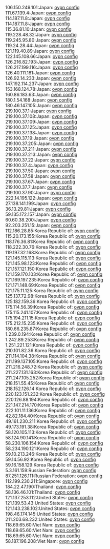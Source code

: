 106.150.249.101:Japan: [ovpn config](vpn/106_150_249_101.ovpn)  
111.67.139.4:Japan: [ovpn config](vpn/111_67_139_4.ovpn)  
114.187.11.8:Japan: [ovpn config](vpn/114_187_11_8.ovpn)  
114.187.11.8:Japan: [ovpn config](vpn/114_187_11_8.ovpn)  
115.36.81.10:Japan: [ovpn config](vpn/115_36_81_10.ovpn)  
119.228.48.32:Japan: [ovpn config](vpn/119_228_48_32.ovpn)  
119.245.95.80:Japan: [ovpn config](vpn/119_245_95_80.ovpn)  
119.24.28.44:Japan: [ovpn config](vpn/119_24_28_44.ovpn)  
121.119.40.89:Japan: [ovpn config](vpn/121_119_40_89.ovpn)  
122.145.108.66:Japan: [ovpn config](vpn/122_145_108_66.ovpn)  
126.216.82.193:Japan: [ovpn config](vpn/126_216_82_193.ovpn)  
126.217.199.116:Japan: [ovpn config](vpn/126_217_199_116.ovpn)  
126.40.111.181:Japan: [ovpn config](vpn/126_40_111_181.ovpn)  
126.92.14.233:Japan: [ovpn config](vpn/126_92_14_233.ovpn)  
147.192.114.237:Japan: [ovpn config](vpn/147_192_114_237.ovpn)  
153.168.124.78:Japan: [ovpn config](vpn/153_168_124_78.ovpn)  
160.86.183.63:Japan: [ovpn config](vpn/160_86_183_63.ovpn)  
180.1.54.168:Japan: [ovpn config](vpn/180_1_54_168.ovpn)  
180.46.147.105:Japan: [ovpn config](vpn/180_46_147_105.ovpn)  
219.100.37.1:Japan: [ovpn config](vpn/219_100_37_1.ovpn)  
219.100.37.108:Japan: [ovpn config](vpn/219_100_37_108.ovpn)  
219.100.37.109:Japan: [ovpn config](vpn/219_100_37_109.ovpn)  
219.100.37.125:Japan: [ovpn config](vpn/219_100_37_125.ovpn)  
219.100.37.138:Japan: [ovpn config](vpn/219_100_37_138.ovpn)  
219.100.37.19:Japan: [ovpn config](vpn/219_100_37_19.ovpn)  
219.100.37.205:Japan: [ovpn config](vpn/219_100_37_205.ovpn)  
219.100.37.211:Japan: [ovpn config](vpn/219_100_37_211.ovpn)  
219.100.37.213:Japan: [ovpn config](vpn/219_100_37_213.ovpn)  
219.100.37.22:Japan: [ovpn config](vpn/219_100_37_22.ovpn)  
219.100.37.4:Japan: [ovpn config](vpn/219_100_37_4.ovpn)  
219.100.37.50:Japan: [ovpn config](vpn/219_100_37_50.ovpn)  
219.100.37.58:Japan: [ovpn config](vpn/219_100_37_58.ovpn)  
219.100.37.67:Japan: [ovpn config](vpn/219_100_37_67.ovpn)  
219.100.37.7:Japan: [ovpn config](vpn/219_100_37_7.ovpn)  
219.100.37.90:Japan: [ovpn config](vpn/219_100_37_90.ovpn)  
222.14.195.122:Japan: [ovpn config](vpn/222_14_195_122.ovpn)  
27.138.141.199:Japan: [ovpn config](vpn/27_138_141_199.ovpn)  
36.13.29.81:Japan: [ovpn config](vpn/36_13_29_81.ovpn)  
59.135.172.157:Japan: [ovpn config](vpn/59_135_172_157.ovpn)  
60.60.38.200:Japan: [ovpn config](vpn/60_60_38_200.ovpn)  
92.203.251.15:Japan: [ovpn config](vpn/92_203_251_15.ovpn)  
112.186.28.85:Korea Republic of: [ovpn config](vpn/112_186_28_85.ovpn)  
115.20.173.155:Korea Republic of: [ovpn config](vpn/115_20_173_155.ovpn)  
118.176.36.81:Korea Republic of: [ovpn config](vpn/118_176_36_81.ovpn)  
118.222.30.76:Korea Republic of: [ovpn config](vpn/118_222_30_76.ovpn)  
119.197.32.168:Korea Republic of: [ovpn config](vpn/119_197_32_168.ovpn)  
121.145.115.113:Korea Republic of: [ovpn config](vpn/121_145_115_113.ovpn)  
121.145.98.123:Korea Republic of: [ovpn config](vpn/121_145_98_123.ovpn)  
121.157.121.150:Korea Republic of: [ovpn config](vpn/121_157_121_150.ovpn)  
121.159.170.103:Korea Republic of: [ovpn config](vpn/121_159_170_103.ovpn)  
121.169.197.235:Korea Republic of: [ovpn config](vpn/121_169_197_235.ovpn)  
121.171.148.69:Korea Republic of: [ovpn config](vpn/121_171_148_69.ovpn)  
121.175.11.125:Korea Republic of: [ovpn config](vpn/121_175_11_125.ovpn)  
125.137.72.98:Korea Republic of: [ovpn config](vpn/125_137_72_98.ovpn)  
125.182.159.36:Korea Republic of: [ovpn config](vpn/125_182_159_36.ovpn)  
175.114.56.39:Korea Republic of: [ovpn config](vpn/175_114_56_39.ovpn)  
175.115.241.107:Korea Republic of: [ovpn config](vpn/175_115_241_107.ovpn)  
175.194.211.15:Korea Republic of: [ovpn config](vpn/175_194_211_15.ovpn)  
175.212.15.235:Korea Republic of: [ovpn config](vpn/175_212_15_235.ovpn)  
180.66.235.87:Korea Republic of: [ovpn config](vpn/180_66_235_87.ovpn)  
1.239.0.194:Korea Republic of: [ovpn config](vpn/1_239_0_194.ovpn)  
1.242.89.253:Korea Republic of: [ovpn config](vpn/1_242_89_253.ovpn)  
1.251.221.121:Korea Republic of: [ovpn config](vpn/1_251_221_121.ovpn)  
210.101.82.36:Korea Republic of: [ovpn config](vpn/210_101_82_36.ovpn)  
211.114.104.38:Korea Republic of: [ovpn config](vpn/211_114_104_38.ovpn)  
211.199.137.105:Korea Republic of: [ovpn config](vpn/211_199_137_105.ovpn)  
211.216.248.72:Korea Republic of: [ovpn config](vpn/211_216_248_72.ovpn)  
211.227.131.163:Korea Republic of: [ovpn config](vpn/211_227_131_163.ovpn)  
211.247.105.252:Korea Republic of: [ovpn config](vpn/211_247_105_252.ovpn)  
218.151.55.45:Korea Republic of: [ovpn config](vpn/218_151_55_45.ovpn)  
218.152.126.14:Korea Republic of: [ovpn config](vpn/218_152_126_14.ovpn)  
220.123.151.232:Korea Republic of: [ovpn config](vpn/220_123_151_232.ovpn)  
220.126.88.194:Korea Republic of: [ovpn config](vpn/220_126_88_194.ovpn)  
221.147.214.170:Korea Republic of: [ovpn config](vpn/221_147_214_170.ovpn)  
222.101.11.136:Korea Republic of: [ovpn config](vpn/222_101_11_136.ovpn)  
42.82.184.40:Korea Republic of: [ovpn config](vpn/42_82_184_40.ovpn)  
49.161.230.211:Korea Republic of: [ovpn config](vpn/49_161_230_211.ovpn)  
49.173.191.38:Korea Republic of: [ovpn config](vpn/49_173_191_38.ovpn)  
58.120.105.113:Korea Republic of: [ovpn config](vpn/58_120_105_113.ovpn)  
58.124.90.141:Korea Republic of: [ovpn config](vpn/58_124_90_141.ovpn)  
58.230.106.154:Korea Republic of: [ovpn config](vpn/58_230_106_154.ovpn)  
58.234.190.121:Korea Republic of: [ovpn config](vpn/58_234_190_121.ovpn)  
59.10.213.246:Korea Republic of: [ovpn config](vpn/59_10_213_246.ovpn)  
59.14.56.92:Korea Republic of: [ovpn config](vpn/59_14_56_92.ovpn)  
59.16.158.129:Korea Republic of: [ovpn config](vpn/59_16_158_129.ovpn)  
5.3.161.159:Russian Federation: [ovpn config](vpn/5_3_161_159.ovpn)  
87.251.126.111:Russian Federation: [ovpn config](vpn/87_251_126_111.ovpn)  
112.199.230.211:Singapore: [ovpn config](vpn/112_199_230_211.ovpn)  
184.22.47.190:Thailand: [ovpn config](vpn/184_22_47_190.ovpn)  
58.136.46.101:Thailand: [ovpn config](vpn/58_136_46_101.ovpn)  
121.137.253.112:United States: [ovpn config](vpn/121_137_253_112.ovpn)  
121.139.53.43:United States: [ovpn config](vpn/121_139_53_43.ovpn)  
121.143.238.102:United States: [ovpn config](vpn/121_143_238_102.ovpn)  
198.46.174.145:United States: [ovpn config](vpn/198_46_174_145.ovpn)  
211.203.68.232:United States: [ovpn config](vpn/211_203_68_232.ovpn)  
118.69.65.60:Viet Nam: [ovpn config](vpn/118_69_65_60.ovpn)  
118.69.65.60:Viet Nam: [ovpn config](vpn/118_69_65_60.ovpn)  
118.69.65.60:Viet Nam: [ovpn config](vpn/118_69_65_60.ovpn)  
58.187.196.208:Viet Nam: [ovpn config](vpn/58_187_196_208.ovpn)  
